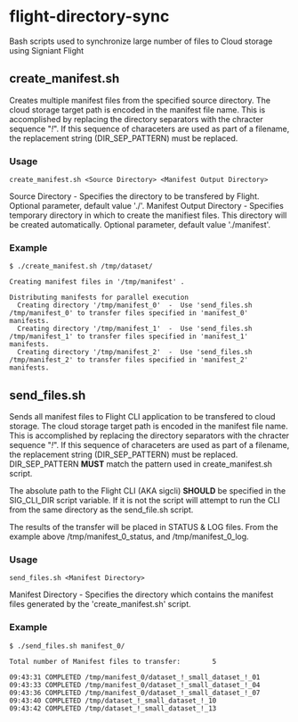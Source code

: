 # flight-directory-sync
Bash scripts used to synchronize large number of files to Cloud storage using Signiant Flight

## create_manifest.sh

Creates multiple manifest files from the specified source directory. The cloud storage target path is encoded in the manifest file name. This is accomplished by replacing the directory separators with the chracter sequence "_!_". If this sequence of characeters are used as part of a filename, the replacement string (DIR_SEP_PATTERN) must be replaced.

### Usage

``` create_manifest.sh <Source Directory> <Manifest Output Directory> ```

Source Directory - Specifies the directory to be transfered by Flight. Optional parameter, default value './'.
Manifest Output Directory - Specifies temporary directory in which to create the manifiest files. This directory will be created automatically. Optional parameter, default value './manifest'.

### Example

```
$ ./create_manifest.sh /tmp/dataset/

Creating manifest files in '/tmp/manifest' .

Distributing manifests for parallel execution
  Creating directory '/tmp/manifest_0'  -  Use 'send_files.sh /tmp/manifest_0' to transfer files specified in 'manifest_0' manifests.
  Creating directory '/tmp/manifest_1'  -  Use 'send_files.sh /tmp/manifest_1' to transfer files specified in 'manifest_1' manifests.
  Creating directory '/tmp/manifest_2'  -  Use 'send_files.sh /tmp/manifest_2' to transfer files specified in 'manifest_2' manifests.
```


## send_files.sh

Sends all manifest files to Flight CLI application to be transfered to cloud storage. The cloud storage target path is encoded in the manifest file name. This is accomplished by replacing the directory separators with the chracter sequence "_!_". If this sequence of characeters are used as part of a filename, the replacement string (DIR_SEP_PATTERN) must be replaced. DIR_SEP_PATTERN **MUST** match the pattern used in create_manifest.sh script.

The absolute path to the Flight CLI (AKA sigcli) **SHOULD** be specified in the SIG_CLI_DIR script variable. If it is not the script will attempt to run the CLI from the same directory as the send_file.sh script.

The results of the transfer will be placed in STATUS & LOG files. From the example above /tmp/manifest_0_status, and /tmp/manifest_0_log.

### Usage

``` send_files.sh <Manifest Directory> ```

Manifest Directory -  Specifies the directory which contains the manifest files generated by the 'create_manifest.sh' script.

### Example

```
$ ./send_files.sh manifest_0/

Total number of Manifest files to transfer:        5

09:43:31 COMPLETED /tmp/manifest_0/dataset_!_small_dataset_!_01
09:43:33 COMPLETED /tmp/manifest_0/dataset_!_small_dataset_!_04
09:43:36 COMPLETED /tmp/manifest_0/dataset_!_small_dataset_!_07
09:43:40 COMPLETED /tmp/dataset_!_small_dataset_!_10
09:43:42 COMPLETED /tmp/dataset_!_small_dataset_!_13
```
